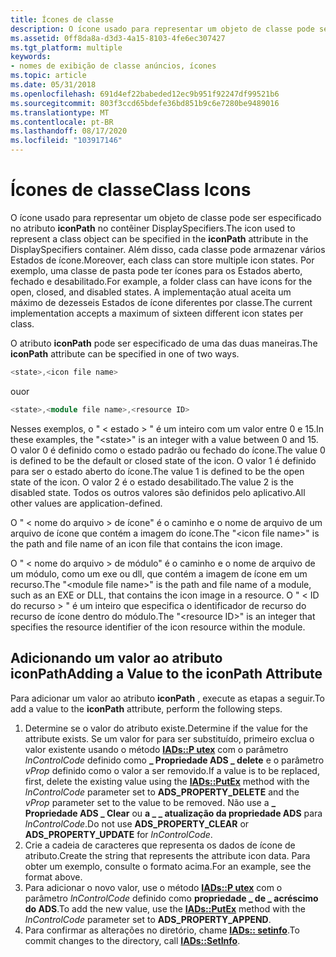 ```yaml
---
title: Ícones de classe
description: O ícone usado para representar um objeto de classe pode ser especificado no atributo iconPath no contêiner DisplaySpecifiers.
ms.assetid: 0ff8da8a-d3d3-4a15-8103-4fe6ec307427
ms.tgt_platform: multiple
keywords:
- nomes de exibição de classe anúncios, ícones
ms.topic: article
ms.date: 05/31/2018
ms.openlocfilehash: 691d4ef22babeded12ec9b951f92247df99521b6
ms.sourcegitcommit: 803f3ccd65bdefe36bd851b9c6e7280be9489016
ms.translationtype: MT
ms.contentlocale: pt-BR
ms.lasthandoff: 08/17/2020
ms.locfileid: "103917146"
---
```

# <a name="class-icons"></a><span data-ttu-id="5e7de-104">Ícones de classe</span><span class="sxs-lookup"><span data-stu-id="5e7de-104">Class Icons</span></span>

<span data-ttu-id="5e7de-105">O ícone usado para representar um objeto de classe pode ser especificado no atributo **iconPath** no contêiner DisplaySpecifiers.</span><span class="sxs-lookup"><span data-stu-id="5e7de-105">The icon used to represent a class object can be specified in the **iconPath** attribute in the DisplaySpecifiers container.</span></span> <span data-ttu-id="5e7de-106">Além disso, cada classe pode armazenar vários Estados de ícone.</span><span class="sxs-lookup"><span data-stu-id="5e7de-106">Moreover, each class can store multiple icon states.</span></span> <span data-ttu-id="5e7de-107">Por exemplo, uma classe de pasta pode ter ícones para os Estados aberto, fechado e desabilitado.</span><span class="sxs-lookup"><span data-stu-id="5e7de-107">For example, a folder class can have icons for the open, closed, and disabled states.</span></span> <span data-ttu-id="5e7de-108">A implementação atual aceita um máximo de dezesseis Estados de ícone diferentes por classe.</span><span class="sxs-lookup"><span data-stu-id="5e7de-108">The current implementation accepts a maximum of sixteen different icon states per class.</span></span>

<span data-ttu-id="5e7de-109">O atributo **iconPath** pode ser especificado de uma das duas maneiras.</span><span class="sxs-lookup"><span data-stu-id="5e7de-109">The **iconPath** attribute can be specified in one of two ways.</span></span>


```C++
<state>,<icon file name>
```



<span data-ttu-id="5e7de-110">ou</span><span class="sxs-lookup"><span data-stu-id="5e7de-110">or</span></span>


```C++
<state>,<module file name>,<resource ID>
```



<span data-ttu-id="5e7de-111">Nesses exemplos, o " &lt; estado &gt; " é um inteiro com um valor entre 0 e 15.</span><span class="sxs-lookup"><span data-stu-id="5e7de-111">In these examples, the "&lt;state&gt;" is an integer with a value between 0 and 15.</span></span> <span data-ttu-id="5e7de-112">O valor 0 é definido como o estado padrão ou fechado do ícone.</span><span class="sxs-lookup"><span data-stu-id="5e7de-112">The value 0 is defined to be the default or closed state of the icon.</span></span> <span data-ttu-id="5e7de-113">O valor 1 é definido para ser o estado aberto do ícone.</span><span class="sxs-lookup"><span data-stu-id="5e7de-113">The value 1 is defined to be the open state of the icon.</span></span> <span data-ttu-id="5e7de-114">O valor 2 é o estado desabilitado.</span><span class="sxs-lookup"><span data-stu-id="5e7de-114">The value 2 is the disabled state.</span></span> <span data-ttu-id="5e7de-115">Todos os outros valores são definidos pelo aplicativo.</span><span class="sxs-lookup"><span data-stu-id="5e7de-115">All other values are application-defined.</span></span>

<span data-ttu-id="5e7de-116">O " &lt; nome do arquivo &gt; de ícone" é o caminho e o nome de arquivo de um arquivo de ícone que contém a imagem do ícone.</span><span class="sxs-lookup"><span data-stu-id="5e7de-116">The "&lt;icon file name&gt;" is the path and file name of an icon file that contains the icon image.</span></span>

<span data-ttu-id="5e7de-117">O " &lt; nome do arquivo &gt; de módulo" é o caminho e o nome de arquivo de um módulo, como um exe ou dll, que contém a imagem de ícone em um recurso.</span><span class="sxs-lookup"><span data-stu-id="5e7de-117">The "&lt;module file name&gt;" is the path and file name of a module, such as an EXE or DLL, that contains the icon image in a resource.</span></span> <span data-ttu-id="5e7de-118">O " &lt; ID do recurso &gt; " é um inteiro que especifica o identificador de recurso do recurso de ícone dentro do módulo.</span><span class="sxs-lookup"><span data-stu-id="5e7de-118">The "&lt;resource ID&gt;" is an integer that specifies the resource identifier of the icon resource within the module.</span></span>

## <a name="adding-a-value-to-the-iconpath-attribute"></a><span data-ttu-id="5e7de-119">Adicionando um valor ao atributo **iconPath**</span><span class="sxs-lookup"><span data-stu-id="5e7de-119">Adding a Value to the **iconPath** Attribute</span></span>

<span data-ttu-id="5e7de-120">Para adicionar um valor ao atributo **iconPath** , execute as etapas a seguir.</span><span class="sxs-lookup"><span data-stu-id="5e7de-120">To add a value to the **iconPath** attribute, perform the following steps.</span></span>

1.  <span data-ttu-id="5e7de-121">Determine se o valor do atributo existe.</span><span class="sxs-lookup"><span data-stu-id="5e7de-121">Determine if the value for the attribute exists.</span></span> <span data-ttu-id="5e7de-122">Se um valor for para ser substituído, primeiro exclua o valor existente usando o método [**IADs::P utex**](/windows/desktop/api/iads/nf-iads-iads-putex) com o parâmetro *lnControlCode* definido como **\_ Propriedade ADS \_ delete** e o parâmetro *vProp* definido como o valor a ser removido.</span><span class="sxs-lookup"><span data-stu-id="5e7de-122">If a value is to be replaced, first, delete the existing value using the [**IADs::PutEx**](/windows/desktop/api/iads/nf-iads-iads-putex) method with the *lnControlCode* parameter set to **ADS\_PROPERTY\_DELETE** and the *vProp* parameter set to the value to be removed.</span></span> <span data-ttu-id="5e7de-123">Não use a **\_ Propriedade ADS \_ Clear** ou **a \_ \_ atualização da propriedade ADS** para *lnControlCode*.</span><span class="sxs-lookup"><span data-stu-id="5e7de-123">Do not use **ADS\_PROPERTY\_CLEAR** or **ADS\_PROPERTY\_UPDATE** for *lnControlCode*.</span></span>
2.  <span data-ttu-id="5e7de-124">Crie a cadeia de caracteres que representa os dados de ícone de atributo.</span><span class="sxs-lookup"><span data-stu-id="5e7de-124">Create the string that represents the attribute icon data.</span></span> <span data-ttu-id="5e7de-125">Para obter um exemplo, consulte o formato acima.</span><span class="sxs-lookup"><span data-stu-id="5e7de-125">For an example, see the format above.</span></span>
3.  <span data-ttu-id="5e7de-126">Para adicionar o novo valor, use o método [**IADs::P utex**](/windows/desktop/api/iads/nf-iads-iads-putex) com o parâmetro *lnControlCode* definido como **propriedade \_ de \_ acréscimo do ADS**.</span><span class="sxs-lookup"><span data-stu-id="5e7de-126">To add the new value, use the [**IADs::PutEx**](/windows/desktop/api/iads/nf-iads-iads-putex) method with the *lnControlCode* parameter set to **ADS\_PROPERTY\_APPEND**.</span></span>
4.  <span data-ttu-id="5e7de-127">Para confirmar as alterações no diretório, chame [**IADs:: setinfo**](/windows/desktop/api/iads/nf-iads-iads-setinfo).</span><span class="sxs-lookup"><span data-stu-id="5e7de-127">To commit changes to the directory, call [**IADs::SetInfo**](/windows/desktop/api/iads/nf-iads-iads-setinfo).</span></span>

 

 